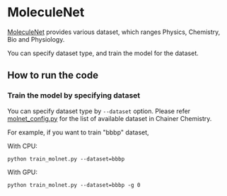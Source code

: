 # MoleculeNet

[MoleculeNet](http://moleculenet.ai/) provides various dataset, which ranges
Physics, Chemistry, Bio and Physiology.

You can specify dataset type, and train the model for the dataset.

## How to run the code

### Train the model by specifying dataset

You can specify dataset type by `--dataset` option.
Please refer [molnet_config.py](https://github.com/pfnet-research/chainer-chemistry/blob/master/chainer_chemistry/datasets/molnet/molnet_config.py) 
for the list of available dataset in Chainer Chemistry.

For example, if you want to train "bbbp" dataset,

With CPU:
```angular2html
python train_molnet.py --dataset=bbbp
```

With GPU:
```angular2html
python train_molnet.py --dataset=bbbp -g 0
```
